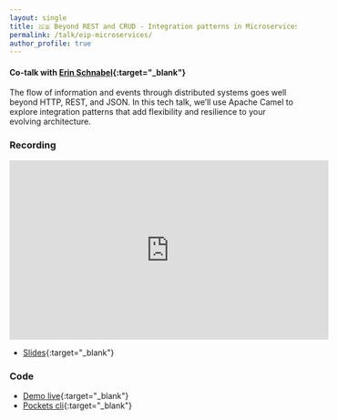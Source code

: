 ```yaml
---
layout: single
title: 🇬🇧 Beyond REST and CRUD - Integration patterns in Microservices
permalink: /talk/eip-microservices/
author_profile: true
---
```


#### Co-talk with [Erin Schnabel](https://www.linkedin.com/in/erinschnabel/){:target="_blank"}

The flow of information and events through distributed systems goes well beyond HTTP, REST, and JSON. In this tech talk, we’ll use Apache Camel to explore integration patterns that add flexibility and resilience to your evolving architecture.

### Recording
<iframe src="https://www.youtube.com/embed/4tjrCP27aHU" width="560" height="315" frameborder="0"> </iframe>

- [Slides](https://github.com/zbendhiba/zbendhiba.github.io/tree/main/assets/confs/2023/20230914-beyond-rest-eip.pdf){:target="_blank"}

### Code
- [Demo live](https://github.com/zbendhiba/camel-rest-demo){:target="_blank"}
- [Pockets cli](https://github.com/ebullient/pockets-cli){:target="_blank"}



